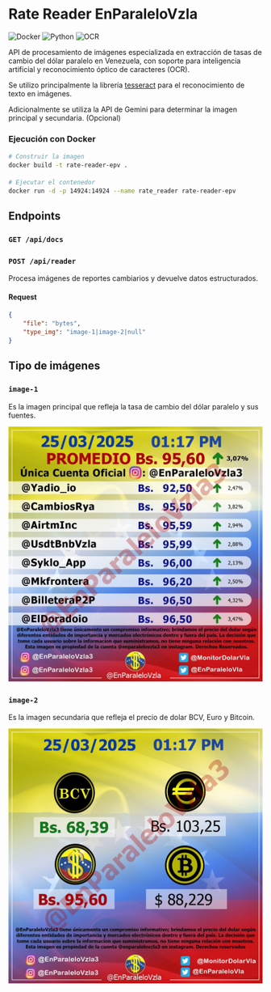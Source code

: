 # Rate Reader EnParaleloVzla

![Docker](https://img.shields.io/badge/Docker-2CA5E0?style=for-the-badge&logo=docker&logoColor=white)
![Python](https://img.shields.io/badge/Python-3776AB?style=for-the-badge&logo=python&logoColor=white)
![OCR](https://img.shields.io/badge/OCR-4285F4?style=for-the-badge&logo=tesseract&logoColor=white)

API de procesamiento de imágenes especializada en extracción de tasas de cambio del dólar paralelo en Venezuela, con soporte para inteligencia artificial y reconocimiento óptico de caracteres (OCR).

Se utilizo principalmente la librería [tesseract](https://github.com/tesseract-ocr/tesseract) para el reconocimiento de texto en imágenes.

Adicionalmente se utiliza la API de Gemini para determinar la imagen principal y secundaria. (Opcional)

### Ejecución con Docker
```bash
# Construir la imagen
docker build -t rate-reader-epv .

# Ejecutar el contenedor
docker run -d -p 14924:14924 --name rate_reader rate-reader-epv
```

## Endpoints

### `GET /api/docs`

### `POST /api/reader`

Procesa imágenes de reportes cambiarios y devuelve datos estructurados.

#### Request

```json
{
    "file": "bytes",
    "type_img": "image-1|image-2|null"
}
```

## Tipo de imágenes

### `image-1`

Es la imagen principal que refleja la tasa de cambio del dólar paralelo y sus fuentes.

![](images/image-1.png)

### `image-2`

Es la imagen secundaria que refleja el precio de dolar BCV, Euro y Bitcoin.

![](images/image-2.png)
